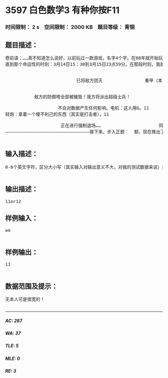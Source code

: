 # 3597 白色数学3 有种你按F11   
### 时间限制： 2 s&nbsp;&nbsp;&nbsp;&nbsp;空间限制： 2000 KB&nbsp;&nbsp;&nbsp;&nbsp;题目等级： 青铜  
## 题目描述：  

<pre>
卷前语：……真不知道怎么说好，以前玩过一款游戏，名字4个字。在08年就开始玩了，一直玩到现在。那时候，人们还知道团结。那时候，还有……（因为这是编程网站，不多说了，反正说的还有很多。）  
直到那个命运性的时刻：3月14日15：30到3月15日23点59分。在那段时刻，我就上过三次游戏。（没玩过这款游戏的人可以忽略）第一次：到了FINAL ROUND,BOSS一半血，积分已经700000+，按3+F+鼠标右键循环，这时候屏幕下方弹出一行信息：正在进行强制退场……同意3 反对1然后就没有然后了！第二次，黄金遍地走，无影修罗满天飞！蹲在金字塔的笼子里，周围一个人都没有，感到凄凉……第三次，也是最后一次！屏幕：                        车子100   30 车子  
  
  
                           已将敌方团灭                重甲（本人）KILL ———— 电机————*  
  
  
           敌方的防御塔全部被摧毁！我方将派出超级士兵！                             系统                 经过投票，您已被踢出了房间  
  
                    不会对数据产生任何影响。电机：这人用G。11   
轻炮：拿着一个傻不利己的东西（其实是打击者），11  
               
                     正在进行强制退场……                      同意8 反对2                 
————————————————————————————————接下来，步入正题：  额，现在推出了绿色联盟  对于这个联盟，就是来找cha的！  但是，我还是相信……因为举报了一个BUG的，真的拿到了“奖励”！  真正的正题：给定一串姓名，求出这些名字的ASCILL码之和，如果MOD2=0thenwriteln'11' else writeln''12'……NEVER PIAYED CF AGAIN!  

</pre>
  
  
## 输入描述：  

<pre>
0-6个英文字符，区分大小写（其实输入对输出意义不大，对我的测试数据来说）另外，希望大家发题解！  

</pre>
  
  
## 输出描述：  

<pre>
11or12
</pre>
  
  
## 样例输入：  

<pre>
wo  

</pre>
  
  
## 样例输出：  

<pre>
11  

</pre>
  
  
## 数据范围及提示：  

<pre>
无本人可是很宽的！  

</pre>
  
  
***  

##### AC: 287  
##### WA: 37  
##### TLE: 5  
##### MLE: 0  
##### RE: 3  
